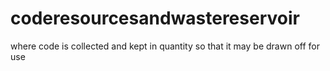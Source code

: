 # coderesourcesandwastereservoir
where code is collected and kept in quantity so that it may be drawn off for use
